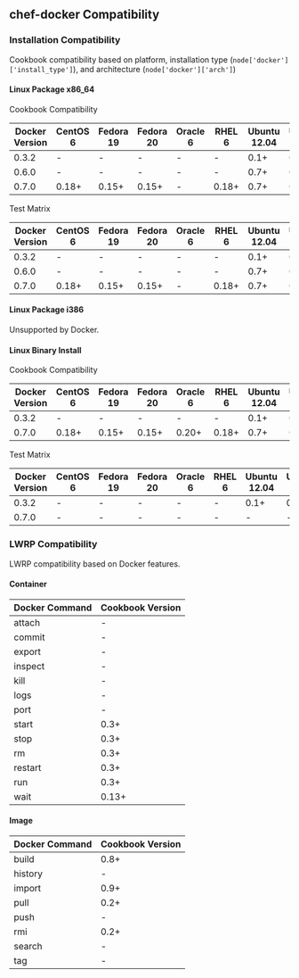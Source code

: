 ## chef-docker Compatibility ##

### Installation Compatibility ###

Cookbook compatibility based on platform, installation type (`node['docker']['install_type']`), and architecture (`node['docker']['arch']`)

#### Linux Package x86_64 ####

Cookbook Compatibility

Docker Version | CentOS 6 | Fedora 19 | Fedora 20 | Oracle 6 | RHEL 6 | Ubuntu 12.04 | Ubuntu 12.10 | Ubuntu 13.04
---------------|----------|-----------|-----------|----------|--------|--------------|--------------|-------------
0.3.2          | -        | -         | -         | -        | -      | 0.1+         | 0.1+         | 0.4+
0.6.0          | -        | -         | -         | -        | -      | 0.7+         | 0.7+         | 0.7+
0.7.0          | 0.18+    | 0.15+     | 0.15+     | -        | 0.18+  | 0.7+         | 0.7+         | 0.7+

Test Matrix

Docker Version | CentOS 6 | Fedora 19 | Fedora 20 | Oracle 6 | RHEL 6 | Ubuntu 12.04 | Ubuntu 12.10 | Ubuntu 13.04
---------------|----------|-----------|-----------|----------|--------|--------------|--------------|-------------
0.3.2          | -        | -         | -         | -        | -      | 0.1+         | 0.1+         | 0.4+
0.6.0          | -        | -         | -         | -        | -      | 0.7+         | 0.7+         | 0.7+
0.7.0          | 0.18+    | 0.15+     | 0.15+     | -        | 0.18+  | 0.7+         | 0.7+         | 0.7+

#### Linux Package i386 ####

Unsupported by Docker.

#### Linux Binary Install ####

Cookbook Compatibility

Docker Version | CentOS 6 | Fedora 19 | Fedora 20 | Oracle 6 | RHEL 6 | Ubuntu 12.04 | Ubuntu 12.10 | Ubuntu 13.04
---------------|----------|-----------|-----------|----------|--------|--------------|--------------|-------------
0.3.2          | -        | -         | -         | -        | -      | 0.1+         | 0.1+         | 0.4+
0.7.0          | 0.18+    | 0.15+     | 0.15+     | 0.20+    | 0.18+  | 0.7+         | 0.7+         | 0.7+

Test Matrix

Docker Version | CentOS 6 | Fedora 19 | Fedora 20 | Oracle 6 | RHEL 6 | Ubuntu 12.04 | Ubuntu 12.10 | Ubuntu 13.04
---------------|----------|-----------|-----------|----------|--------|--------------|--------------|-------------
0.3.2          | -        | -         | -         | -        | -      | 0.1+         | 0.1+         | 0.4+
0.7.0          | -        | -         | -         | -        | -      | -            | -            | -

### LWRP Compatibility ###

LWRP compatibility based on Docker features.

#### Container ####

Docker Command | Cookbook Version
---------------|-----------------
attach         | -
commit         | -
export         | -
inspect        | -
kill           | -
logs           | -
port           | -
start          | 0.3+
stop           | 0.3+
rm             | 0.3+
restart        | 0.3+
run            | 0.3+
wait           | 0.13+

#### Image ####

Docker Command | Cookbook Version
---------------|-----------------
build          | 0.8+
history        | -
import         | 0.9+
pull           | 0.2+
push           | -
rmi            | 0.2+
search         | -
tag            | -

